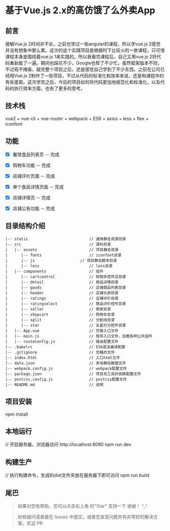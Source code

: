 # 基于Vue.js 2.x的高仿饿了么外卖App #

## 前言

接触Vue.js 2时间并不长，之前也学过一些angular的课程，所以学vue.js 2感觉并没有想象中那么累。这次的这个实践项目是根据时下比较火的一款课程，只可惜课程本身是围绕着vue.js 1来实践的。所以我看完课程后，自己又用vue.js 2将代码重新敲了一遍。期间也踩坑不少，Google也帮了不少忙。虽然框架版本不同，不过瑕不掩瑜，敲完整个项目之后，还是感觉自己学到了不少东西。之前在公司已经用Vue.js 2制作了一些项目，不过从代码的标准化和效率来说，还是和课程中的有些差距。这次学完之后，今后的项目如何将代码更加地规范化和标准化，以及代码的执行效率方面，也有了更多的思考。


## 技术栈

vue2 + vue-cli + vue-router + webpack + ES6 + axios + less + flex + iconfont


## 功能
- [x] 餐馆食品列表页 -- 完成
- [x] 购物车功能 -- 完成
- [x] 店铺评价页面 -- 完成
- [x] 单个食品详情页面 -- 完成
- [x] 店铺详情页 -- 完成
- [x] 店铺公告功能 -- 完成


## 目录结构介绍 ##

	|-- static                           // 通用静态资源目录
	|-- src                              // 源码目录
	|   |-- assets                       // 项目静态资源
	|      |-- fonts                     // iconfont目录
	|      |-- js           	     // 项目静态脚本目录
	|      |-- less                      // less目录
	|   |-- components                   // 组件
	|      |-- cartcontrol               // 购物车控件没目录
	|      |-- detail                    // 商品详情目录
	|      |-- goods                     // 店铺商品列表目录
	|      |-- header                    // 店铺头部目录
	|      |-- ratings                   // 店铺评价目录
	|      |-- ratingselect              // 商品评价控件目录
	|      |-- seller                    // 商家目录
	|      |-- shopcart                  // 购物车目录
	|      |-- split                     // 分割线目录
	|      |-- star                      // 五星打分控件目录
	|   |-- App.vue                      // 页面入口文件
	|   |-- main.js                      // 程序入口文件，加载各种公共组件
	|   |-- routeConfig.js               // 路由配置文件
	|-- .babelrc                         // ES6语法编译配置
	|-- .gitignore                       // 忽略的文件
	|-- index.html                       // 入口html文件
	|-- data.json                        // 本地静态数据文件
	|-- webpack.config.js                // webpack配置文件
	|-- package.json                     // 项目及工具的依赖配置文件
	|-- postcss.config.js                // postcss配置文件
	|-- README.md                        // 说明


## 项目安装

npm install


## 本地运行

// 开启服务器，浏览器访问 http://localhost:8080
npm run dev


## 构建生产

// 执行构建命令，生成的dist文件夹放在服务器下即可访问
npm run build


## 尾巴

>  如果对您有帮助，您可以点击右上角 的"Star" 支持一下 谢谢！ ^_^

>  如有疑问请直接在 Issues 中提交，或者您发现问题并有非常好的解决方案，欢迎 PR 
